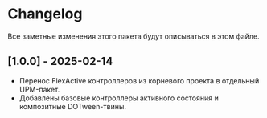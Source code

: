# Changelog

Все заметные изменения этого пакета будут описываться в этом файле.

## [1.0.0] - 2025-02-14
- Перенос FlexActive контроллеров из корневого проекта в отдельный UPM-пакет.
- Добавлены базовые контроллеры активного состояния и композитные DOTween-твины.
